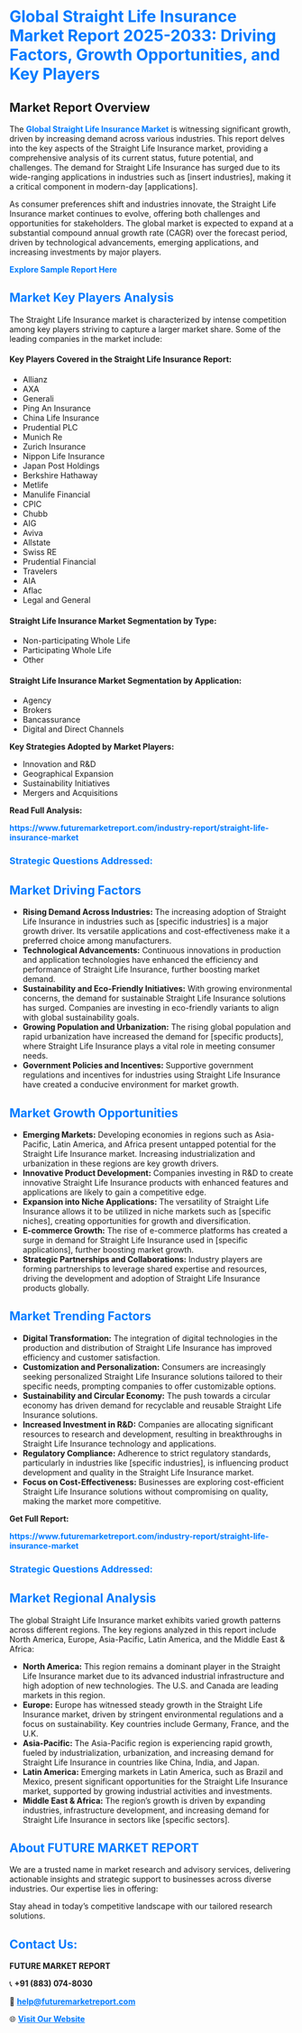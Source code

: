 <h1 style="color: #007BFF;">Global Straight Life Insurance Market Report 2025-2033: Driving Factors, Growth Opportunities, and Key Players</h1>

<section id="overview">
<h2>Market Report Overview</h2>
<p>The <a href="https://www.futuremarketreport.com/industry-report/straight-life-insurance-market" style="color: #007BFF; text-decoration: none;"><strong>Global Straight Life Insurance Market</strong></a> is witnessing significant growth, driven by increasing demand across various industries. This report delves into the key aspects of the Straight Life Insurance market, providing a comprehensive analysis of its current status, future potential, and challenges. The demand for Straight Life Insurance has surged due to its wide-ranging applications in industries such as [insert industries], making it a critical component in modern-day [applications].</p>
<p>As consumer preferences shift and industries innovate, the Straight Life Insurance market continues to evolve, offering both challenges and opportunities for stakeholders. The global market is expected to expand at a substantial compound annual growth rate (CAGR) over the forecast period, driven by technological advancements, emerging applications, and increasing investments by major players.</p>
</section>

<section id="overview">
<p><a href="https://www.futuremarketreport.com/request-sample/reportId=41343" style="color: #007BFF; text-decoration: none;"><strong>Explore Sample Report Here</strong></a></p>
</section>

<section id="key-players">
<h2 style="color: #007BFF;">Market Key Players Analysis</h2>
<p>The Straight Life Insurance market is characterized by intense competition among key players striving to capture a larger market share. Some of the leading companies in the market include:</p>
<h4>Key Players Covered in the Straight Life Insurance Report:</h4>
<ul><li>Allianz</li><li>AXA</li><li>Generali</li><li>Ping An Insurance</li><li>China Life Insurance</li><li>Prudential PLC</li><li>Munich Re</li><li>Zurich Insurance</li><li>Nippon Life Insurance</li><li>Japan Post Holdings</li><li>Berkshire Hathaway</li><li>Metlife</li><li>Manulife Financial</li><li>CPIC</li><li>Chubb</li><li>AIG</li><li>Aviva</li><li>Allstate</li><li>Swiss RE</li><li>Prudential Financial</li><li>Travelers</li><li>AIA</li><li>Aflac</li><li>Legal and General</li></ul>
<h4>Straight Life Insurance Market Segmentation by Type:</h4>
<ul><li>Non-participating Whole Life</li><li>Participating Whole Life</li><li>Other</li></ul>

<h4>Straight Life Insurance Market Segmentation by Application:</h4>
<ul><li>Agency</li><li>Brokers</li><li>Bancassurance</li><li>Digital and Direct Channels</li></ul>
<p><strong>Key Strategies Adopted by Market Players:</strong></p>
<ul>
<li>Innovation and R&D</li>
<li>Geographical Expansion</li>
<li>Sustainability Initiatives</li>
<li>Mergers and Acquisitions</li>
</ul>
</section>

<section>
<p><strong>Read Full Analysis: </strong></p><a href="https://www.futuremarketreport.com/industry-report/straight-life-insurance-market" style="color: #007BFF; text-decoration: none;"><strong>https://www.futuremarketreport.com/industry-report/straight-life-insurance-market</strong></a>
<h3 style="color: #007BFF;">Strategic Questions Addressed:</h3>
</section>

<section id="driving-factors">
<h2 style="color: #007BFF;">Market Driving Factors</h2>
<ul>
<li><strong>Rising Demand Across Industries:</strong> The increasing adoption of Straight Life Insurance in industries such as [specific industries] is a major growth driver. Its versatile applications and cost-effectiveness make it a preferred choice among manufacturers.</li>
<li><strong>Technological Advancements:</strong> Continuous innovations in production and application technologies have enhanced the efficiency and performance of Straight Life Insurance, further boosting market demand.</li>
<li><strong>Sustainability and Eco-Friendly Initiatives:</strong> With growing environmental concerns, the demand for sustainable Straight Life Insurance solutions has surged. Companies are investing in eco-friendly variants to align with global sustainability goals.</li>
<li><strong>Growing Population and Urbanization:</strong> The rising global population and rapid urbanization have increased the demand for [specific products], where Straight Life Insurance plays a vital role in meeting consumer needs.</li>
<li><strong>Government Policies and Incentives:</strong> Supportive government regulations and incentives for industries using Straight Life Insurance have created a conducive environment for market growth.</li>
</ul>
</section>

<section id="growth-opportunities">
<h2 style="color: #007BFF;">Market Growth Opportunities</h2>
<ul>
<li><strong>Emerging Markets:</strong> Developing economies in regions such as Asia-Pacific, Latin America, and Africa present untapped potential for the Straight Life Insurance market. Increasing industrialization and urbanization in these regions are key growth drivers.</li>
<li><strong>Innovative Product Development:</strong> Companies investing in R&D to create innovative Straight Life Insurance products with enhanced features and applications are likely to gain a competitive edge.</li>
<li><strong>Expansion into Niche Applications:</strong> The versatility of Straight Life Insurance allows it to be utilized in niche markets such as [specific niches], creating opportunities for growth and diversification.</li>
<li><strong>E-commerce Growth:</strong> The rise of e-commerce platforms has created a surge in demand for Straight Life Insurance used in [specific applications], further boosting market growth.</li>
<li><strong>Strategic Partnerships and Collaborations:</strong> Industry players are forming partnerships to leverage shared expertise and resources, driving the development and adoption of Straight Life Insurance products globally.</li>
</ul>
</section>

<section id="trending-factors">
<h2 style="color: #007BFF;">Market Trending Factors</h2>
<ul>
<li><strong>Digital Transformation:</strong> The integration of digital technologies in the production and distribution of Straight Life Insurance has improved efficiency and customer satisfaction.</li>
<li><strong>Customization and Personalization:</strong> Consumers are increasingly seeking personalized Straight Life Insurance solutions tailored to their specific needs, prompting companies to offer customizable options.</li>
<li><strong>Sustainability and Circular Economy:</strong> The push towards a circular economy has driven demand for recyclable and reusable Straight Life Insurance solutions.</li>
<li><strong>Increased Investment in R&D:</strong> Companies are allocating significant resources to research and development, resulting in breakthroughs in Straight Life Insurance technology and applications.</li>
<li><strong>Regulatory Compliance:</strong> Adherence to strict regulatory standards, particularly in industries like [specific industries], is influencing product development and quality in the Straight Life Insurance market.</li>
<li><strong>Focus on Cost-Effectiveness:</strong> Businesses are exploring cost-efficient Straight Life Insurance solutions without compromising on quality, making the market more competitive.</li>
</ul>
</section>

<section>
<p><strong>Get Full Report: </strong></p><a href="https://www.futuremarketreport.com/industry-report/straight-life-insurance-market" style="color: #007BFF; text-decoration: none;"><strong>https://www.futuremarketreport.com/industry-report/straight-life-insurance-market</strong></a>
<h3 style="color: #007BFF;">Strategic Questions Addressed:</h3>
</section>


<section id="regional-analysis">
<h2 style="color: #007BFF;">Market Regional Analysis</h2>
<p>The global Straight Life Insurance market exhibits varied growth patterns across different regions. The key regions analyzed in this report include North America, Europe, Asia-Pacific, Latin America, and the Middle East & Africa:</p>
<ul>
<li><strong>North America:</strong> This region remains a dominant player in the Straight Life Insurance market due to its advanced industrial infrastructure and high adoption of new technologies. The U.S. and Canada are leading markets in this region.</li>
<li><strong>Europe:</strong> Europe has witnessed steady growth in the Straight Life Insurance market, driven by stringent environmental regulations and a focus on sustainability. Key countries include Germany, France, and the U.K.</li>
<li><strong>Asia-Pacific:</strong> The Asia-Pacific region is experiencing rapid growth, fueled by industrialization, urbanization, and increasing demand for Straight Life Insurance in countries like China, India, and Japan.</li>
<li><strong>Latin America:</strong> Emerging markets in Latin America, such as Brazil and Mexico, present significant opportunities for the Straight Life Insurance market, supported by growing industrial activities and investments.</li>
<li><strong>Middle East & Africa:</strong> The region’s growth is driven by expanding industries, infrastructure development, and increasing demand for Straight Life Insurance in sectors like [specific sectors].</li>
</ul>
</section>

<footer>
<h2 style="color: #007BFF;">About FUTURE MARKET REPORT</h2>
<p>We are a trusted name in market research and advisory services, delivering actionable insights and strategic support to businesses across diverse industries. Our expertise lies in offering:</p>

<p>Stay ahead in today’s competitive landscape with our tailored research solutions.</p>

<h2 style="color: #007BFF;">Contact Us:</h2>
<p><strong>FUTURE MARKET REPORT</strong></p>
<p>📞 <strong>+91 (883) 074-8030</strong></p>
<p>📧 <strong><a href="mailto:help@futuremarketreport.com" style="color: #007BFF;">help@futuremarketreport.com</a></strong></p>
<p>🌐 <strong><a href="https://www.futuremarketreport.com/" style="color: #007BFF;">Visit Our Website</a></strong></p>
</footer>
